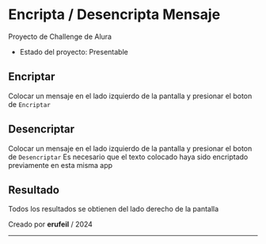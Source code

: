 # Encripta / Desencripta Mensaje

Proyecto de Challenge de Alura

- Estado del proyecto: Presentable

## Encriptar

Colocar un mensaje en el lado izquierdo de la pantalla y presionar el boton de
`Encriptar`

## Desencriptar

Colocar un mensaje en el lado izquierdo de la pantalla y presionar el boton de
`Desencriptar`
Es necesario que el texto colocado haya sido encriptado previamente en esta misma app

## Resultado

Todos los resultados se obtienen del lado derecho de la pantalla

Creado por **erufeil** / 2024

---
